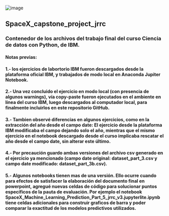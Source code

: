![image](https://github.com/agrofacilchile/SpaceX_capstone_project_jrrc/assets/131489735/cf10b1c2-d772-4524-8aff-91956a1af6d1)
## SpaceX_capstone_project_jrrc
### Contenedor de los archivos del trabajo final del curso Ciencia de datos con Python, de IBM.
#### Notas previas:
#### 1.- los ejercicios de labortorio IBM fueron descargados desde la plataforma oficial IBM, y trabajados de modo local en Anaconda Jupiter Notebook.
#### 2.- Una vez concluido el ejercicio en modo local (con presencia de algunos warnings), vía copy-paste fueron ejecutados en el ambiente en línea del curso IBM, luego descargados al computador local, para finalmente incluirlos en este repositorio GitHub.
#### 3.- Tambien observé diferencias en algunos ejercicios, como en la extracción del año desde el campo date: El ejercicio desde la plataforma IBM modificaba el campo dejando solo el año, mientras que el mismo ejercicio en el notebook descargado desde el curso implicaba rescatar el año desde el campo date, sin alterar este último.
#### 4.- Por precaución guardo ambas versiones del archivo csv generado en el ejercicio ya mencionado (campo date original: dataset_part_3.csv y campo date modificado: dataset_part_3b.csv).
#### 5.- Algunos notebooks tienen mas de una versión. Ello ocurre cuando para efectos de satisfacer la elaboración del documento final en powerpoint, agregué nuevas celdas de código  para solucionar puntos específicos de la pauta de evaluación. Por ejemplo el notebook SpaceX_Machine_Learning_Prediction_Part_5_jrrc_v3.jupyterlite.ipynb tiene celdas adicionales para construir graficos de barra y poder comparar la exactitud de los modelos predictivos utilizados.
